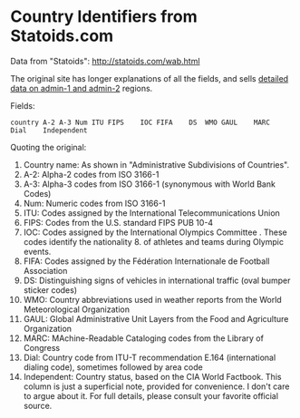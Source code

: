 # Country Identifiers from Statoids.com

Data from "Statoids": http://statoids.com/wab.html

The original site has longer explanations of all the fields, and sells [detailed data on admin-1 and admin-2](http://statoids.com/datasale.html) regions.

Fields:

    country	A-2	A-3	Num	ITU	FIPS	IOC	FIFA	DS	WMO	GAUL	MARC	Dial	Independent

Quoting the original:

1.	Country name: As shown in "Administrative Subdivisions of Countries".
2.	A-2: Alpha-2 codes from ISO 3166-1
3.	A-3: Alpha-3 codes from ISO 3166-1 (synonymous with World Bank Codes)
4.	Num: Numeric codes from ISO 3166-1
5.	ITU: Codes assigned by the International Telecommunications Union
6.	FIPS: Codes from the U.S. standard FIPS PUB 10-4
7.	IOC: Codes assigned by the International Olympics Committee . These codes identify the nationality 8.	of athletes and teams during Olympic events.
9.	FIFA: Codes assigned by the Fédération Internationale de Football Association 
10.	DS: Distinguishing signs of vehicles in international traffic (oval bumper sticker codes)
11.	WMO: Country abbreviations used in weather reports from the World Meteorological Organization
12.	GAUL: Global Administrative Unit Layers from the Food and Agriculture Organization
13.	MARC: MAchine-Readable Cataloging codes from the Library of Congress
14.	Dial: Country code from ITU-T recommendation E.164 (international dialing code), sometimes followed by area code
15.	Independent: Country status, based on the CIA World Factbook. This column is just a superficial note, provided for convenience. I don't care to
argue about it. For full details, please consult your favorite official source.

